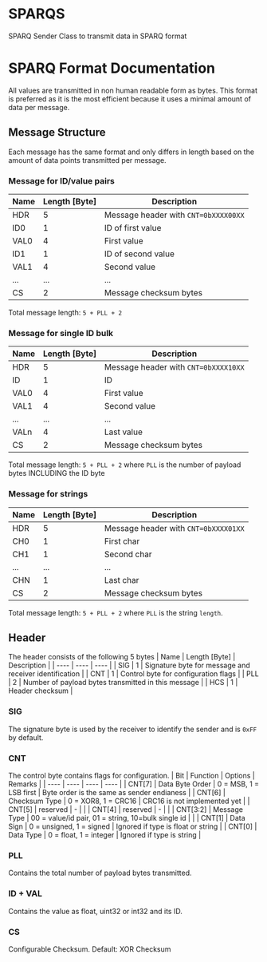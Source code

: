 # SPARQS
SPARQ Sender Class to transmit data in SPARQ format


# SPARQ Format Documentation
All values are transmitted in non human readable form as bytes. This format is preferred as it is the most efficient because it uses a minimal amount of data per message.

## Message Structure
Each message has the same format and only differs in length based on the amount of data points transmitted per message.

### Message for ID/value pairs
| Name | Length [Byte] | Description |
| ---- | ---- | ---- |
| HDR | 5 | Message header with `CNT=0bXXXX00XX` | 
| ID0 | 1 | ID of first value | 
| VAL0 | 4 | First value |
| ID1 | 1 | ID of second value |
| VAL1 | 4 | Second value |
| ... | ... | ... |
| CS | 2 | Message checksum bytes |

Total message length: `5 + PLL + 2`

### Message for single ID bulk
| Name | Length [Byte] | Description |
| ---- | ---- | ---- |
| HDR | 5 | Message header with `CNT=0bXXXX10XX` | 
| ID | 1 | ID | 
| VAL0 | 4 | First value |
| VAL1 | 4 | Second value |
| ... | ... | ... |
| VALn | 4 | Last value |
| CS | 2 | Message checksum bytes |

Total message length: `5 + PLL + 2` where `PLL` is the number of payload bytes INCLUDING the ID byte

### Message for strings
| Name | Length [Byte] | Description |
| ---- | ---- | ---- |
| HDR | 5 | Message header with `CNT=0bXXXX01XX` | 
| CH0 | 1 | First char | 
| CH1 | 1 | Second char |
| ... | ... | ... |
| CHN | 1 | Last char |
| CS | 2 | Message checksum bytes |

Total message length: `5 + PLL + 2` where `PLL` is the string `length`. 

## Header
The header consists of the following 5 bytes
| Name | Length [Byte] | Description |
| ---- | ---- | ---- |
| SIG | 1 | Signature byte for message and receiver identification |
| CNT | 1 | Control byte for configuration flags |
| PLL | 2 | Number of payload bytes transmitted in this message |
| HCS | 1 | Header checksum |

### SIG
The signature byte is used by the receiver to identify the sender and is `0xFF` by default.
### CNT
The control byte contains flags for configuration.
| Bit | Function | Options | Remarks |
| ---- | ---- | ---- | ---- |
| CNT[7] | Data Byte Order | 0 = MSB, 1 = LSB first | Byte order is the same as sender endianess |
| CNT[6] | Checksum Type | 0 = XOR8, 1 = CRC16 | CRC16 is not implemented yet |
| CNT[5] | reserved | - | |
| CNT[4] | reserved | - | |
| CNT[3:2] | Message Type | 00 = value/id pair, 01 = string, 10=bulk single id |  |
| CNT[1] | Data Sign | 0 = unsigned, 1 = signed | Ignored if type is float or string |
| CNT[0] | Data Type | 0 = float, 1 = integer | Ignored if type is string |
### PLL
Contains the total number of payload bytes transmitted.
### ID + VAL
Contains the value as float, uint32 or int32 and its ID.
### CS
Configurable Checksum. Default: XOR Checksum
